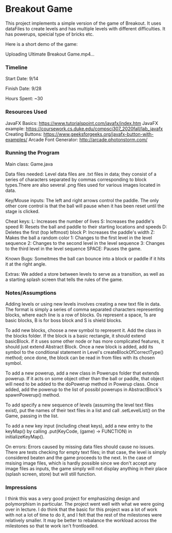 Breakout Game
====

This project implements a simple version of the game of Breakout. It uses dataFiles to create levels and has multiple levels with different difficulties. It has powerups, speicial type of bricks etc.

Here is a short demo of the game:


Uploading Ultimate Breakout Game.mp4…



### Timeline

Start Date: 9/14

Finish Date: 9/28

Hours Spent: ~30

### Resources Used
JavaFX Basics: https://www.tutorialspoint.com/javafx/index.htm
JavaFX example: https://coursework.cs.duke.edu/compsci307_2020fall/lab_javafx
Creating Buttons: https://www.geeksforgeeks.org/javafx-button-with-examples/
Arcade Font Generator: http://arcade.photonstorm.com/

### Running the Program

Main class:
Game.java

Data files needed: 
Level data files are .txt files in data; they consist of a series of characters
separated by commas corresponding to block types.There are also several .png files
used for various images located in data.

Key/Mouse inputs:
The left and right arrows control the paddle. The only other core control is that the
ball will pause when it has been reset until the stage is clicked.

Cheat keys:
L: Increases the number of lives
S: Increases the paddle's speed
R: Resets the ball and paddle to their starting locations and speeds
D: Deletes the first (top leftmost) block
P: Increases the paddle's width
Z: Makes the ball a random color
1: Changes to the first level in the level sequence
2: Changes to the second level in the level sequence
3: Changes to the third level in the level sequence
SPACE: Pauses the game.

Known Bugs:
Someitmes the ball can bounce into a block or paddle if it hits it at the right angle.


Extras:
We added a store between levels to serve as a transition, as well as
a starting splash screen that tells the rules of the game.

### Notes/Assumptions
Adding levels or using new levels involves creating a new text file in data.
The format is simply a series of comma separated characters representing blocks,
where each line is a row of blocks. 0s represent a space, 1s are basic blocks,
B is for boss block and S is shield blocks.

To add new blocks, choose a new symbol to represent it. Add the class in the blocks
folder. If the block is a basic rectangle, it should extend basicBlock. if it uses
some other node or has more complicated features, it should just extend Abstract Block.
Once a new block is added, add its symbol to the conditional statement in Level's
createBlockOfCorrectType() method; once done, the block can be read in from files with
its chosen symbol.

To add a new powerup, add a new class in Powerups folder that extends powerup. If it
acts on some object other than the ball or paddle, that object will need to be
added to the doPowerup method in Powerup class. Once added, add the powerup to the
list of possibl powerups in AbstractBlock's spawnPowerup() method.

To add specify a new sequence of levels (assuming the level text files exist),
put the names of their text files in a list and call .setLevelList() on the Game, 
passing in the list.

To add a new key input (including cheat keys), add a new entry to the keyMap() by
calling .put(KeyCode, (game) -> FUNCTION) in initializeKeyMap().

On errors:
Errors caused by missing data files should cause no issues. There are tests checking for empty text files; in that case,
the level is simply considered beaten and the game proceeds to the next. In the case of msising image files, which is hardly possible since we don't
accept any image files as inputs, the game simply will not display anything in their place (splash screen, store) but will still function.



### Impressions
I think this was a very good project for emphasizing design and polymorphism in
particular. The project went well with what we were going over in lecture.
I do think that the basic for this project was a lot of work with not a lot of time
to do it, and I felt that the rest of the milestones were relatively smaller. It
may be better to rebalance the workload across the milestones so that te work
isn't frontloaded.
